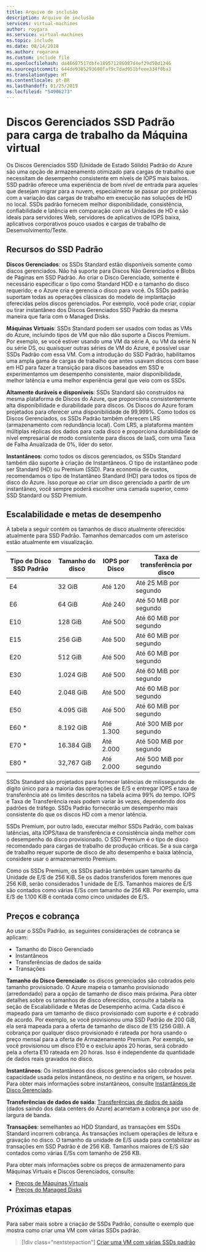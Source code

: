 ```yaml
---
title: Arquivo de inclusão
description: Arquivo de inclusão
services: virtual-machines
author: roygara
ms.service: virtual-machines
ms.topic: include
ms.date: 08/14/2018
ms.author: rogarana
ms.custom: include file
ms.openlocfilehash: da46687517dbfe189571286087d4ef29d50d1246
ms.sourcegitcommit: 644de9305293600faf9c7dad951bfeee334f0ba3
ms.translationtype: HT
ms.contentlocale: pt-BR
ms.lasthandoff: 01/25/2019
ms.locfileid: "54906273"
---
```

# <a name="standard-ssd-managed-disks-for-azure-virtual-machine-workloads"></a>Discos Gerenciados SSD Padrão para carga de trabalho da Máquina virtual

Os Discos Gerenciados SSD (Unidade de Estado Sólido) Padrão do Azure são uma opção de armazenamento otimizado para cargas de trabalho que necessitam de desempenho consistente em níveis de IOPS mais baixos. SSD padrão oferece uma experiência de bom nível de entrada para aqueles que desejam migrar para a nuvem, especialmente se passar por problemas com a variação das cargas de trabalho em execução nas soluções de HD no local. SSDs padrão fornecem melhor disponibilidade, consistência, confiabilidade e latência em comparação com as Unidades de HD e são ideais para servidores Web, servidores de aplicativos de IOPS baixa, aplicativos corporativos pouco usados e cargas de trabalho de Desenvolvimento/Teste.

## <a name="standard-ssd-features"></a>Recursos do SSD Padrão

**Discos Gerenciados**: os SSDs Standard estão disponíveis somente como discos gerenciados. Não há suporte para Discos Não Gerenciados e Blobs de Páginas em SSD Padrão. Ao criar o Disco Gerenciado, somente é necessário especificar o tipo como Standard HDD e o tamanho do disco requerido; e o Azure cria e gerencia o disco para você.
Os SSDs padrão suportam todas as operações clássicas do modelo de implantação oferecidas pelos discos gerenciados. Por exemplo, você pode criar, copiar ou tirar instantâneo dos Discos Gerenciados SSD Padrão da mesma maneira que faria com o Managed Disks.

**Máquinas Virtuais**: SSDs Standard podem ser usados com todas as VMs do Azure, incluindo tipos de VM que não dão suporte a Discos Premium. Por exemplo, se você estiver usando uma VM da série A, ou VM da série N ou série DS, ou quaisquer outras séries de VM do Azure, é possível usar SSDs Padrão com essa VM. Com a introdução do SSD Padrão, habilitamos uma ampla gama de cargas de trabalho que antes usavam discos com base em HD para fazer a transição para discos baseados em SSD e experimentamos um desempenho consistente, maior disponibilidade, melhor latência e uma melhor experiência geral que veio com os SSDs.

**Altamente duráveis e disponíveis**: SSDs Standard são construídos na mesma plataforma de Discos do Azure, que proporciona consistentemente alta disponibilidade e durabilidade para discos. Os Discos do Azure foram projetados para oferecer uma disponibilidade de 99,999%. Como todos os Discos Gerenciados, os SSDs Padrão também oferecem LRS (armazenamento com redundância local). Com LRS, a plataforma mantém múltiplas réplicas dos dados para cada disco e proporciona durabilidade de nível empresarial de modo consistente para discos de IaaS, com uma Taxa de Falha Anualizada de 0%, líder do setor.

**Instantâneos**: como todos os discos gerenciados, os SSDs Standard também dão suporte à criação de Instantâneos. O tipo de instantâneo pode ser Standard (HD) ou Premium (SSD). Para economia de custos, recomendamos o tipo de Instantâneo Standard (HD) para todos os tipos de disco do Azure. Isso porque ao criar um disco gerenciado a partir de um instantâneo, você sempre poderá escolher uma camada superior, como SSD Standard ou SSD Premium.

## <a name="scalability-and-performance-targets"></a>Escalabilidade e metas de desempenho

A tabela a seguir contém os tamanhos de disco atualmente oferecidos atualmente para SSD Padrão. Tamanhos demarcados com um asterisco estão atualmente em visualização.

|Tipo de Disco SSD Padrão  |Tamanho do disco  |IOPS por Disco  |Taxa de transferência por disco  |
|---------|---------|---------|---------|
|E4     |32 GiB         |Até 120         |Até 25 MiB por segundo         |
|E6     |64 GiB         |Até 240         |Até 50 MiB por segundo         |
|E10     |128 GiB         |Até 500         |Até 60 MiB por segundo         |
|E15     |256 GiB         |Até 500         |Até 60 MiB por segundo         |
|E20     |512 GiB         |Até 500         |Até 60 MiB por segundo         |
|E30     |1.024 GiB       |Até 500         |Até 60 MiB por segundo         |
|E40     |2.048 GiB       |Até 500         |Até 60 MiB por segundo         |
|E50     |4.095 GiB       |Até 500         |Até 60 MiB por segundo         |
|E60 *     |8.192 GiB       |Até 1.300       |Até 300 MiB por segundo        |
|E70 *    |16.384 GiB      |Até 2.000       |Até 500 MiB por segundo        |
|E80 *    |32,767 GiB      |Até 2.000       |Até 500 MiB por segundo        |

SSDs Standard são projetados para fornecer latências de milissegundo de dígito único para a maioria das operações de E/S e entregar IOPS e taxa de transferência até os limites descritos na tabela acima 99% do tempo. IOPS e Taxa de Transferência reais podem variar às vezes, dependendo dos padrões de tráfego. SSDs Padrão fornecerão um desempenho mais consistente do que os discos HD com a menor latência.

SSDs Premium, por outro lado, executar melhor SSDs Padrão, com baixas latências, alta IOPS/taxa de transferência e consistência ainda melhor com o desempenho do disco provisionado. O SSD Premium é o tipo de disco recomendado para cargas de trabalho de produção críticas. Se a sua carga de trabalho requer suporte de disco de alto desempenho e baixa latência, considere usar o armazenamento Premium.

Como os SSDs Premium, os SSDs padrão também usam tamanho da Unidade de E/S de 256 KiB. Se os dados transferidos forem menores que 256 KiB, serão considerados 1 unidade de E/S. Tamanhos maiores de E/S são contados como várias E/Ss com tamanho de 256 KB. Por exemplo, uma E/S de 1.100 KiB é contada como cinco unidades de E/S.

## <a name="pricing-and-billing"></a>Preços e cobrança

Ao usar o SSDs Padrão, as seguintes considerações de cobrança se aplicam:

- Tamanho do Disco Gerenciado
- Instantâneos
- Transferências de dados de saída
- Transações

**Tamanho do Disco Gerenciado**: os discos gerenciados são cobrados pelo tamanho provisionado. O Azure mapeia o tamanho provisionado (arredondado) para a opção de tamanho de disco mais próxima. Para obter detalhes sobre os tamanhos de disco oferecidos, consulte a tabela na seção de Escalabilidade e Metas de Desempenho acima. Cada disco é mapeado para um tamanho de disco provisionado com suporte e é cobrado de acordo. Por exemplo, se você provisionou uma SSD Padrão de 200 GiB, ela será mapeada para a oferta de tamanho de disco de E15 (256 GiB). A cobrança por qualquer disco provisionado é rateada por hora usando o preço mensal para a oferta de Armazenamento Premium. Por exemplo, se você provisionou um disco E10 e o excluiu após 20 horas, será cobrado pela a oferta E10 rateada em 20 horas. Isso é independente da quantidade de dados reais gravados no disco.

**Instantâneos**: Os instantâneos dos discos gerenciados são cobrados pela capacidade usada pelos instantâneos, no destino e na origem, se houver. Para obter mais informações sobre instantâneos, consulte [Instantâneos de Disco Gerenciado](https://docs.microsoft.com/azure/virtual-machines/windows/managed-disks-overview#managed-disk-snapshots).

**Transferências de dados de saída**: [Transferências de dados de saída](https://azure.microsoft.com/pricing/details/bandwidth/) (dados saindo dos data centers do Azure) acarretam a cobrança por uso de largura de banda.

**Transações**: semelhantes ao HDD Standard, as transações em SSDs Standard incorrem cobrança. As transações incluem operações de leitura e gravação no disco. O tamanho da unidade de E/S usada para contabilizar as transações em SSD Padrão é de 256 KiB. Tamanhos maiores de E/S são contados como várias E/Ss com tamanho de 256 KB.

Para obter mais informações sobre os preços de armazenamento para Máquinas Virtuais e Discos Gerenciados, consulte:

- [Preços de Máquinas Virtuais](https://azure.microsoft.com/pricing/details/virtual-machines/linux/)
- [Preços do Managed Disks](https://azure.microsoft.com/pricing/details/managed-disks/)

## <a name="next-steps"></a>Próximas etapas

Para saber mais sobre a criação de SSDs Padrão, consulte o exemplo que mostra como criar uma VM com várias SSDs padrão.

> [!div class="nextstepaction"]
> [Criar uma VM com várias SSDs padrão](https://github.com/azure/azure-quickstart-templates/tree/master/101-vm-with-standardssd-disk/)
